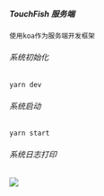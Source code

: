 ##### TouchFish 服务端
```typescript
使用koa作为服务端开发框架
```

###### 系统初始化
```shell
yarn dev
```

###### 系统启动
```shell
yarn start
```

###### 系统日志打印
![](https://github.com/HuangXingjie2002/TouchFish/blob/main/assets/images/log.png)

